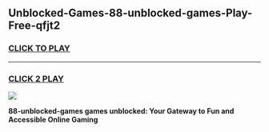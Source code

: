 
## Unblocked-Games-88-unblocked-games-Play-Free-qfjt2
<h3>
<a href="https://premium76.site?title=88-unblocked-games&ref=20M">CLICK TO PLAY</a></h3>
<hr>

<h3>
<a href="https://premium76.site?title=88-unblocked-games&ref=20M">CLICK 2 PLAY</a>
  
</h3>

<a href="https://premium76.site?title=88-unblocked-games&ref=19M"><img src="https://clearcache.store/games.png"></a>


**88-unblocked-games games unblocked: Your Gateway to Fun and Accessible Online Gaming**
